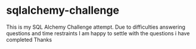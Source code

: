 # sqlalchemy-challenge
This is my SQL Alchemy Challenge attempt. Due to difficulties answering questions and time restraints I am happy to settle with the questions i have completed
Thanks
